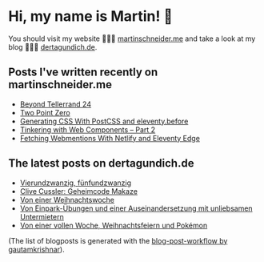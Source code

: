 # Hi, my name is Martin! 👋 
You should visit my website 👨🏼‍💻  [martinschneider.me](https://martinschneider.me) and take a look at my blog 🤷🏼‍♂️ [dertagundich.de](https://www.dertagundich.de).

## Posts I've written recently on martinschneider.me
<!-- MSME-POST-LIST:START -->
- [Beyond Tellerrand 24](https://martinschneider.me/articles/beyond-tellerrand-24/)
- [Two Point Zero](https://martinschneider.me/articles/two-point-zero/)
- [Generating CSS With PostCSS and eleventy.before](https://martinschneider.me/articles/generating-css-with-postcss-and-eleventy-before/)
- [Tinkering with Web Components – Part 2](https://martinschneider.me/articles/tinkering-with-web-components-part-2/)
- [Fetching Webmentions With Netlify and Eleventy Edge](https://martinschneider.me/articles/fetching-webmentions-with-netlify-and-eleventy-edge/)
<!-- MSME-POST-LIST:END -->

## The latest posts on dertagundich.de
<!-- DTUI-POST-LIST:START -->
- [Vierundzwanzig, fünfundzwanzig](https://www.dertagundich.de/2025/01/vierundzwanzig-funfundzwanzig)
- [Clive Cussler: Geheimcode Makaze](https://www.dertagundich.de/2025/01/clive-cussler-geheimcode-makaze)
- [Von einer Weihnachtswoche](https://www.dertagundich.de/2024/12/von-einer-weihnachtswoche)
- [Von Einpark-Übungen und einer Auseinandersetzung mit unliebsamen Untermietern](https://www.dertagundich.de/2024/12/von-einpark-ubungen-und-einer-auseinandersetzung-mit-unliebsamen-untermietern)
- [Von einer vollen Woche, Weihnachtsfeiern und Pokémon](https://www.dertagundich.de/2024/12/von-einer-vollen-woche-weihnachtsfeiern-und-pokemon)
<!-- DTUI-POST-LIST:END -->

(The list of blogposts is generated with the [blog-post-workflow by gautamkrishnar](https://github.com/gautamkrishnar/blog-post-workflow)).
